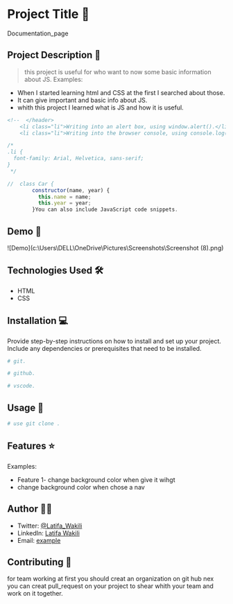 # Project Title 🚀
Documentation_page
## Project Description 📝

> this project is useful for who want to now some basic information about JS.
Examples:

- When I started learning html and CSS at the first I searched about those.
- It can give important and basic info about JS.
- whith this project I learned what is JS and how it is useful.

```html
<!--  </header>
    <li class="li">Writing into an alert box, using window.alert().</li>
    <li class="li">Writing into the browser console, using console.log().</li> -->
```

```css
/* 
.li {
  font-family: Arial, Helvetica, sans-serif;
}
 */
```

```javascript
//  class Car {
        constructor(name, year) {
          this.name = name;
          this.year = year;
        }You can also include JavaScript code snippets.
```

## Demo 📸


![Demo](c:\Users\DELL\OneDrive\Pictures\Screenshots\Screenshot (8).png)

## Technologies Used 🛠️

- HTML
- CSS


## Installation 💻

Provide step-by-step instructions on how to install and set up your project. Include any dependencies or prerequisites that need to be installed.

```bash
# git.
```

```bash
# github.
```

```bash
# vscode.
```

## Usage 🎯

```bash
# use git clone .
```

## Features ⭐

Examples:

- Feature 1- change background color when give it wihgt
- change background color when chose a nav


## Author 👩‍💻
- Twitter: [@Latifa_Wakili](https://x.com/WakiliLatifa?t=wlHTh8JuyFprQsN_hZQGWQ&s=08)
- LinkedIn: [Latifa Wakili](https://www.linkedin.com/in/latifa-wakili-68423b277?utm_source=share&utm_campaign=share_via&utm_content=profile&utm_medium=android_app)
- Email: [example](saavenwakili@gmail.com)

## Contributing 🤝
for team working at first you should creat an organization on git hub nex you can creat pull_request on your project to shear whith your team and work on it together.

